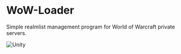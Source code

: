 # WoW-Loader
Simple realmlist management program for World of Warcraft private servers.

<img src="https://i.imgur.com/b1pJXlN.png" title="Unity" alt="Unity">

